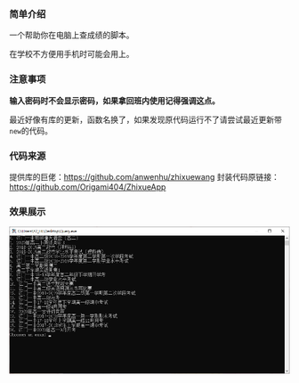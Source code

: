 ### 简单介绍

一个帮助你在电脑上查成绩的脚本。

在学校不方便用手机时可能会用上。

### 注意事项

**输入密码时不会显示密码，如果拿回班内使用记得强调这点。**

最近好像有库的更新，函数名换了，如果发现原代码运行不了请尝试最近更新带``new``的代码。

### 代码来源

提供库的巨佬：https://github.com/anwenhu/zhixuewang
封装代码原链接：https://github.com/Origami404/ZhixueApp

### 效果展示 

![](https://github.com/YZ-HL/OtherCodes/blob/master/images/ZHIXUE%20Query.png?raw=true)